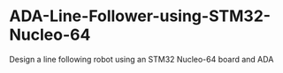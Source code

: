 # ADA-Line-Follower-using-STM32-Nucleo-64
Design a line following robot using an STM32 Nucleo-64 board and ADA
